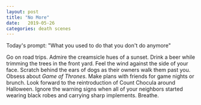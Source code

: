 ```yaml
---
layout: post
title: "No More"
date:   2019-05-26
categories: death scenes
---
```

Today's prompt: "What you used to do that you don't do anymore"

Go on road trips. Admire the creamsicle hues of a sunset. Drink a beer while trimming the trees in the front yard. Feel the wind against the side of your face. Scratch behind the ears of dogs as their owners walk them past you. Obsess about *Game of Thrones*. Make plans with friends for game nights or brunch. Look forward to the reintroduction of Count Chocula around Halloween. Ignore the warning signs when all of your neighbors started wearing black robes and carrying sharp implements. Breathe.
